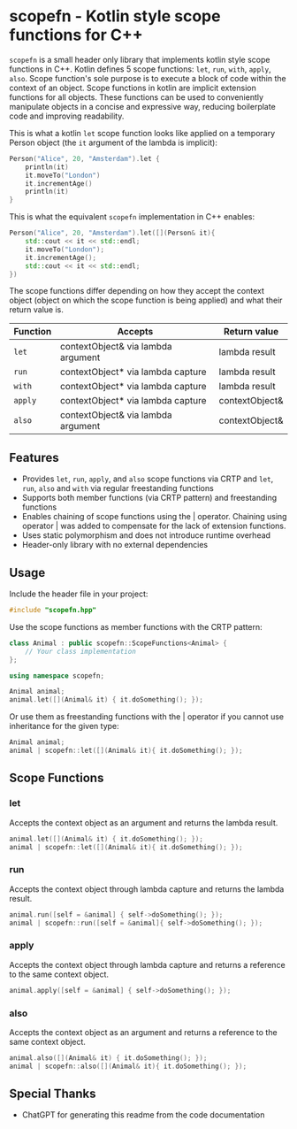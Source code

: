 # scopefn - Kotlin style scope functions for C++

`scopefn` is a small header only library that implements kotlin style scope functions in C++. Kotlin defines 5 scope functions: `let`, `run`, `with`, `apply`, `also`. Scope function's sole purpose is to execute a block of code within the context of an object. Scope functions in kotlin are implicit extension functions for all objects. These functions can be used to conveniently manipulate objects in a concise and expressive way, reducing boilerplate code and improving readability.

This is what a kotlin `let` scope function looks like applied on a temporary Person object (the `it` argument of the lambda is implicit):
``` kt
Person("Alice", 20, "Amsterdam").let {
    println(it)
    it.moveTo("London")
    it.incrementAge()
    println(it)
}
```

This is what the equivalent `scopefn` implementation in C++ enables:
``` cpp
Person("Alice", 20, "Amsterdam").let([](Person& it){
    std::cout << it << std::endl;
    it.moveTo("London");
    it.incrementAge();
    std::cout << it << std::endl;
})
```

The scope functions differ depending on how they accept the context object (object on which the scope function is being applied) and what their return value is.

|Function   | Accepts                            | Return value   |
|-----------|------------------------------------|----------------|
| `let`     | contextObject& via lambda argument | lambda result  |
| `run`     | contextObject* via lambda capture  | lambda result  |
| `with`    | contextObject* via lambda capture  | lambda result  |
| `apply`   | contextObject* via lambda capture  | contextObject& |
| `also`    | contextObject& via lambda argument | contextObject& |

## Features
- Provides `let`, `run`, `apply`, and `also` scope functions via CRTP and `let`, `run`, `also` and `with` via regular freestanding functions
- Supports both member functions (via CRTP pattern) and freestanding functions
- Enables chaining of scope functions using the | operator. Chaining using operator | was added to compensate for the lack of extension functions. 
- Uses static polymorphism and does not introduce runtime overhead
- Header-only library with no external dependencies

## Usage
Include the header file in your project:

``` cpp
#include "scopefn.hpp"
```
Use the scope functions as member functions with the CRTP pattern:

``` cpp
class Animal : public scopefn::ScopeFunctions<Animal> {
    // Your class implementation
};
```

``` cpp
using namespace scopefn;

Animal animal;
animal.let([](Animal& it) { it.doSomething(); });
```
Or use them as freestanding functions with the | operator if you cannot use inheritance for the given type:

``` cpp
Animal animal;
animal | scopefn::let([](Animal& it){ it.doSomething(); });
```

## Scope Functions
### let
Accepts the context object as an argument and returns the lambda result.

``` cpp
animal.let([](Animal& it) { it.doSomething(); });
animal | scopefn::let([](Animal& it){ it.doSomething(); });
```

### run
Accepts the context object through lambda capture and returns the lambda result.

``` cpp
animal.run([self = &animal] { self->doSomething(); });
animal | scopefn::run([self = &animal]{ self->doSomething(); });
```

### apply
Accepts the context object through lambda capture and returns a reference to the same context object.

``` cpp
animal.apply([self = &animal] { self->doSomething(); });
```

### also
Accepts the context object as an argument and returns a reference to the same context object.

``` cpp
animal.also([](Animal& it) { it.doSomething(); });
animal | scopefn::also([](Animal& it){ it.doSomething(); });
```

## Special Thanks
- ChatGPT for generating this readme from the code documentation
